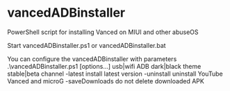 # vancedADBinstaller
PowerShell script for installing Vanced on MIUI and other abuseOS

Start vancedADBinstaller.ps1 or vancedADBinstaller.bat

You can configure the vancedADBinstaller with parameters
.\vancedADBinstaller.ps1 [options...]
usb|wifi        ADB
dark|black      theme
stable|beta     channel
-latest         install latest version
-uninstall      uninstall YouTube Vanced and microG
-saveDownloads  do not delete downloaded APK
